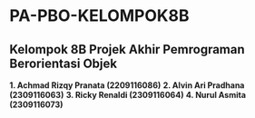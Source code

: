 # PA-PBO-KELOMPOK8B

## Kelompok 8B Projek Akhir Pemrograman Berorientasi Objek

**1.	Achmad Rizqy Pranata (2209116086)**
**2.	Alvin Ari Pradhana (2309116063)**
**3.	Ricky Renaldi (2309116064)**
**4.	Nurul Asmita (2309116073)**



